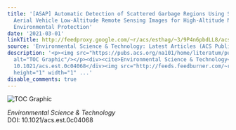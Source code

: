 ```yaml
---
title: '[ASAP] Automatic Detection of Scattered Garbage Regions Using Small Unmanned
  Aerial Vehicle Low-Altitude Remote Sensing Images for High-Altitude Natural Reserve
  Environmental Protection'
date: '2021-03-01'
linkTitle: http://feedproxy.google.com/~r/acs/esthag/~3/9P4n6pbdLL8/acs.est.0c04068
source: 'Environmental Science & Technology: Latest Articles (ACS Publications)'
description: '<p><img src="https://pubs.acs.org/na101/home/literatum/publisher/achs/journals/content/esthag/0/esthag.ahead-of-print/acs.est.0c04068/20210301/images/medium/es0c04068_0008.gif"
  alt="TOC Graphic"/></p><div><cite>Environmental Science & Technology</cite></div><div>DOI:
  10.1021/acs.est.0c04068</div><img src="http://feeds.feedburner.com/~r/acs/esthag/~4/9P4n6pbdLL8"
  height="1" width="1" ...'
disable_comments: true
---
```

<p><img src="https://pubs.acs.org/na101/home/literatum/publisher/achs/journals/content/esthag/0/esthag.ahead-of-print/acs.est.0c04068/20210301/images/medium/es0c04068_0008.gif" alt="TOC Graphic"/></p><div><cite>Environmental Science & Technology</cite></div><div>DOI: 10.1021/acs.est.0c04068</div><img src="http://feeds.feedburner.com/~r/acs/esthag/~4/9P4n6pbdLL8" height="1" width="1" ...